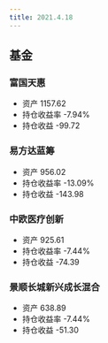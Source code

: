 ```yaml
---
title: 2021.4.18
---
```


## 基金
### 富国天惠 
- 资产 1157.62
- 持仓收益率 -7.94%
- 持仓收益 -99.72

### 易方达蓝筹
- 资产 956.02
- 持仓收益率 -13.09%
- 持仓收益 -143.98


### 中欧医疗创新
- 资产 925.61
- 持仓收益率 -7.44%
- 持仓收益 -74.39

### 景顺长城新兴成长混合
- 资产 638.89
- 持仓收益率 -7.44%
- 持仓收益 -51.30